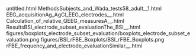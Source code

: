 untitled.html
MethodsSubjects_and_Wada_tests58_adult__1.html
EEG_acquisitionAg_AgCl_EEG_electrodes__.html
Calculation_of_relative_QEEG_measuresA__.html
ResultsBSI_electrode_subset_evaluationThe_BSI__.html
figures/boxplots_electrode_subset_evaluation/boxplots_electrode_subset_evaluation.png
figures/BSI_rFBE_Boxplots/BSI_rFBE_Boxplots.png
rFBE_frequency_and_electrode_evaluationSimilar__.html